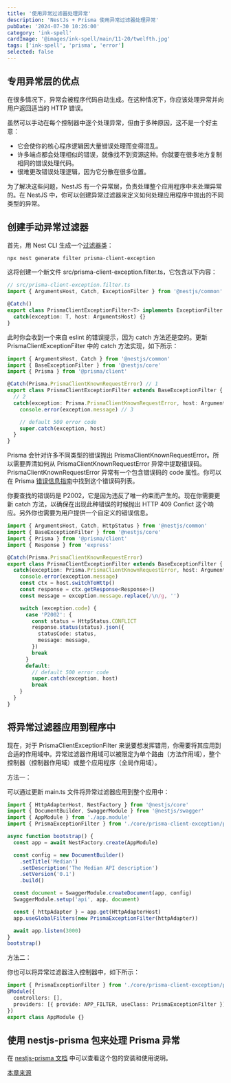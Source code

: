 ```yaml
---
title: '使用异常过滤器处理异常'
description: 'NestJs + Prisma 使用异常过滤器处理异常'
pubDate: '2024-07-30 10:26:00'
category: 'ink-spell'
cardImage: '@images/ink-spell/main/11-20/twelfth.jpg'
tags: ['ink-spell', 'prisma', 'error']
selected: false
---
```


## 专用异常层的优点

在很多情况下，异常会被程序代码自动生成。在这种情况下，你应该处理异常并向用户返回适当的 HTTP 错误。

虽然可以手动在每个控制器中逐个处理异常，但由于多种原因，这不是一个好主意：

- 它会使你的核心程序逻辑因大量错误处理而变得混乱。
- 许多端点都会处理相似的错误，就像找不到资源这种。你就要在很多地方复制相同的错误处理代码。
- 很难更改错误处理逻辑，因为它分散在很多位置。

为了解决这些问题，NestJS 有一个异常层，负责处理整个应用程序中未处理异常的。在 NestJS 中，你可以创建异常过滤器来定义如何处理应用程序中抛出的不同类型的异常。

## 创建手动异常过滤器

首先，用 Nest CLI 生成一个[过滤器类](https://docs.nestjs.com/exception-filters#inheritance)：

```bash
npx nest generate filter prisma-client-exception
```

这将创建一个新文件 src/prisma-client-exception.filter.ts，它包含以下内容：

```ts
// src/prisma-client-exception.filter.ts
import { ArgumentsHost, Catch, ExceptionFilter } from '@nestjs/common'

@Catch()
export class PrismaClientExceptionFilter<T> implements ExceptionFilter {
  catch(exception: T, host: ArgumentsHost) {}
}
```

此时你会收到一个来自 eslint 的错误提示，因为 catch 方法还是空的。更新 PrismaClientExceptionFilter 中的 catch 方法实现，如下所示：

```ts
import { ArgumentsHost, Catch } from '@nestjs/common'
import { BaseExceptionFilter } from '@nestjs/core'
import { Prisma } from '@prisma/client'

@Catch(Prisma.PrismaClientKnownRequestError) // 1
export class PrismaClientExceptionFilter extends BaseExceptionFilter {
  // 2
  catch(exception: Prisma.PrismaClientKnownRequestError, host: ArgumentsHost) {
    console.error(exception.message) // 3

    // default 500 error code
    super.catch(exception, host)
  }
}
```

Prisma 会针对许多不同类型的错误抛出 PrismaClientKnownRequestError。所以需要弄清如何从 PrismaClientKnownRequestError 异常中提取错误码。PrismaClientKnownRequestError 异常有一个包含错误码的 code 属性。你可以在 Prisma [错误信息指南](https://www.prisma.io/docs/orm/reference/error-reference#prisma-client-query-engine)中找到这个错误码列表。

你要查找的错误码是 P2002，它是因为违反了唯一约束而产生的。现在你需要更新 catch 方法，以确保在出现此种错误的时候抛出 HTTP 409 Confict 这个响应。另外你也需要为用户提供一个自定义的错误信息。

```ts
import { ArgumentsHost, Catch, HttpStatus } from '@nestjs/common'
import { BaseExceptionFilter } from '@nestjs/core'
import { Prisma } from '@prisma/client'
import { Response } from 'express'

@Catch(Prisma.PrismaClientKnownRequestError)
export class PrismaClientExceptionFilter extends BaseExceptionFilter {
  catch(exception: Prisma.PrismaClientKnownRequestError, host: ArgumentsHost) {
    console.error(exception.message)
    const ctx = host.switchToHttp()
    const response = ctx.getResponse<Response>()
    const message = exception.message.replace(/\n/g, '')

    switch (exception.code) {
      case 'P2002': {
        const status = HttpStatus.CONFLICT
        response.status(status).json({
          statusCode: status,
          message: message,
        })
        break
      }
      default:
        // default 500 error code
        super.catch(exception, host)
        break
    }
  }
}
```

## 将异常过滤器应用到程序中

现在，对于 PrismaClientExceptionFilter 来说要想发挥错用，你需要将其应用到合适的作用域中。异常过滤器作用域可以被限定为单个路由（方法作用域），整个控制器（控制器作用域）或整个应用程序（全局作用域）。

方法一：

可以通过更新 main.ts 文件将异常过滤器应用到整个应用中：

```ts
import { HttpAdapterHost, NestFactory } from '@nestjs/core'
import { DocumentBuilder, SwaggerModule } from '@nestjs/swagger'
import { AppModule } from './app.module'
import { PrismaExceptionFilter } from './core/prisma-client-exception/prisma-client-exception.filter'

async function bootstrap() {
  const app = await NestFactory.create(AppModule)

  const config = new DocumentBuilder()
    .setTitle('Median')
    .setDescription('The Median API description')
    .setVersion('0.1')
    .build()

  const document = SwaggerModule.createDocument(app, config)
  SwaggerModule.setup('api', app, document)

  const { httpAdapter } = app.get(HttpAdapterHost)
  app.useGlobalFilters(new PrismaExceptionFilter(httpAdapter))

  await app.listen(3000)
}
bootstrap()
```

方法二：

你也可以将异常过滤器注入控制器中，如下所示：

```ts
import { PrismaExceptionFilter } from './core/prisma-client-exception/prisma-client-exception.filter'
@Module({
  controllers: [],
  providers: [{ provide: APP_FILTER, useClass: PrismaExceptionFilter }],
})
export class AppModule {}
```

## 使用 nestjs-prisma 包来处理 Prisma 异常

在 [nestjs-prisma 文档](https://nestjs-prisma.dev/docs/exception-filter/) 中可以查看这个包的安装和使用说明。

[本章来源](https://juejin.cn/post/7236182358818406459)
